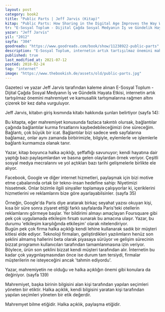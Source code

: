 ```yaml
---
layout: post  
category: book2  
title: "Public Parts | Jeff Jarvis (Kitap)"  
kitap: "Public Parts: How Sharing in the Digital Age Improves the Way We Work and Live"  
tr: "E-Sosyal Toplum - Dijital Çağda Sosyal Medyanın İş ve Gündelik Hayata Etkisi"  
yazar: "Jeff Jarvis"  
yil: "2012"  
sayfa: "304"  
goodreads: "https://www.goodreads.com/book/show/11238922-public-parts"
description: "E-Sosyal Toplum, internetin artık tartışılmaz önemini mahremiyet ve kamusallık tartışmalarına rağmen altını çizerek bir kez daha vurguluyor."
published: true
last_modified_at: 2021-07-12
posted: 2018-02-24
tag: "internet"
image: "https://www.thebookish.de/assets/old/public-parts.jpg"
---
```


Gazeteci ve yazar Jeff Jarvis tarafından kaleme alınan E-Sosyal Toplum - Dijital Çağda Sosyal Medyanın İş ve Gündelik Hayata Etkisi, internetin artık tartışılmaz önemini mahremiyet ve kamusallık tartışmalarına rağmen altını çizerek bir kez daha vurguluyor.  
  
Jeff Jarvis, kitabın giriş kısmında kitabı hakkında şunları belirtiyor (sayfa 14):  
  
Bu kitapta, eğer mahremiyet konusunda fazlaca takıntılı olursak, bağlantılar çağında bağlantılar kurma fırsatlarını kaybedebileceğimizi öne süreceğim. Bağlantı, çok büyük bir icat. Bağlantılar bizi sadece web sayfalarına bağlamaz, onlar aynı zamanda birbirimizle, bilgiyle, eylemlerle ve işlemlerle bağlantı kurmamıza olanak tanır.  
  
Yazar, kitap boyunca halka açıklığı, şeffaflığı savunuyor; kendi hayatına dair yaptığı bazı paylaşımlardan ve basına gelen olaylardan örnek veriyor. Çeşitli sosyal medya mecralarını ve yol açtıkları bazı tarihi gelişmelerle birlikte ele alıyor.  
  
Facebook, Google ve diğer internet hizmetleri, paylaşmak için bizi motive etme çabalarında ortak bir tekno-insan hedefine sahip: Niyetimizi hissetmek. Onlar bizimle ilgili sinyaller toplamaya çalışıyorlar ki, içeriklerini hizmetlerini ve reklamlarını bize göre ayarlayabilsinler. (sayfa 35)  
  
Örneğin, Google'da Paris diye aratarak birkaç seyahat yazısı okuyan kişi, kısa bir süre sonra ziyaret ettiği farklı sayfalarda Paris'teki otellerin reklamlarını görmeye başlar. Yer bildirimi almayı amaçlayan Foursquare gibi pek çok uygulamada etkileşim fırsatı sunarak bu amacına ulaşır. Yazar, bu durumu 'etkileşim karşılığında etkileşim' olarak nitelendiriyor.  
Bugün pek çok firma halka açıklığı kendi lehine kullanarak sadık bir müşteri kitlesi elde ediyor. Teknoloji firmaları, geliştirdikleri yazılımların henüz son şeklini almamış hallerini beta olarak piyasaya sürüyor ve gelişim sürecinin bizzat programın kullanıcıları tarafından tamamlanmasına izin veriyor. Böylece, ürün son şeklini bizzat kendi müşteri tarafından alır. İnternetin bu kadar çok yaygınlaşmasından önce ise durum tam tersiydi, firmalar müşterilerin ne isteyeceğini ancak 'tahmin ediyordu'.  
  
Yazar, mahremiyetin ne olduğu ve halka açıklığın önemi gibi konulara da değiniyor. (sayfa 139)  
  
Mahremiyet, başka birinin bilgisini alan kişi tarafından yapılan seçimleri yöneten bir etiktir. Halka açıklık, kendi bilgisini yaratan kişi tarafından yapılan seçimleri yöneten bir etik değerdir.  
  
Mahremyet bilme etiğidir. Halka açıklık, paylaşma etiğidir.  
  
  
